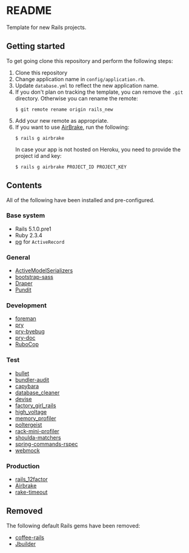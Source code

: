 # README

Template for new Rails projects. 


## Getting started

To get going clone this repository and perform the following steps:

1. Clone this repository
1. Change application name in `config/application.rb`.
1. Update `database.yml` to reflect the new application name.
1. If you don't plan on tracking the template, you can remove the `.git` directory. 
   Otherwise you can rename the remote:   
   ```shell
   $ git remote rename origin rails_new
   ```
1. Add your new remote as appropriate.
1. If you want to use [AirBrake](https://airbrake.io), run the following:
   ```shell
   $ rails g airbrake
   ```
   In case your app is not hosted on Heroku, you need to provide the project id and key:
   ```shell
   $ rails g airbrake PROJECT_ID PROJECT_KEY
   ```

## Contents

All of the following have been installed and pre-configured.

### Base system

* Rails 5.1.0.pre1
* Ruby 2.3.4
* [pg](https://github.com/ged/ruby-pg) for `ActiveRecord`

### General
 
* [ActiveModelSerializers](https://github.com/rails-api/active_model_serializers)
* [bootstrap-sass](https://github.com/twbs/bootstrap-sass)
* [Draper](https://github.com/drapergem/draper)
* [Pundit](https://github.com/elabs/pundit)

### Development

* [foreman](https://github.com/ddollar/foreman)
* [pry](https://github.com/rweng/pry-rails)
* [pry-byebug](https://github.com/deivid-rodriguez/pry-byebug)
* [pry-doc](https://github.com/pry/pry-doc)
* [RuboCop](https://github.com/bbatsov/rubocop)

### Test

* [bullet](https://github.com/flyerhzm/bullet)
* [bundler-audit](https://github.com/rubysec/bundler-audit)
* [capybara](https://github.com/teamcapybara/capybara)
* [database_cleaner](https://github.com/DatabaseCleaner/database_cleaner)
* [devise](https://github.com/plataformatec/devise)
* [factory_girl_rails](https://github.com/thoughtbot/factory_girl_rails)
* [high_voltage](https://github.com/thoughtbot/high_voltage)
* [memory_profiler](https://github.com/SamSaffron/memory_profiler)
* [poltergeist](https://github.com/teampoltergeist/poltergeist)
* [rack-mini-profiler](https://github.com/MiniProfiler/rack-mini-profiler)
* [shoulda-matchers](https://github.com/thoughtbot/shoulda-matchers)
* [spring-commands-rspec](https://github.com/jonleighton/spring-commands-rspec)
* [webmock](https://github.com/bblimke/webmock)

### Production

* [rails_12factor](https://github.com/heroku/rails_12factor)
* [Airbrake](https://github.com/airbrake/airbrake)
* [rake-timeout](https://github.com/heroku/rack-timeout)

## Removed

The following default Rails gems have been removed:

* [coffee-rails](https://github.com/rails/coffee-rails)
* [Jbuilder](https://github.com/rails/jbuilder)
